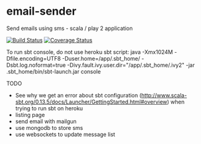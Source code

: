 email-sender
============

Send emails using sms - scala / play 2 application


[![Build Status](https://api.travis-ci.org/yorrick/email-sender.svg?branch=master)](https://travis-ci.org/yorrick/email-sender)
[![Coverage Status](https://coveralls.io/repos/yorrick/email-sender/badge.png)](https://coveralls.io/r/yorrick/email-sender)


To run sbt console, do not use heroku sbt script:
java -Xmx1024M -Dfile.encoding=UTF8 -Duser.home=/app/.sbt_home/  -Dsbt.log.noformat=true -Divy.fault.ivy.user.dir="/app/.sbt_home/.ivy2" -jar .sbt_home/bin/sbt-launch.jar console


TODO 
 - See why we get an error about sbt configuration (http://www.scala-sbt.org/0.13.5/docs/Launcher/GettingStarted.html#overview) when trying to run sbt on heroku
 - listing page
 - send email with mailgun
 - use mongodb to store sms
 - use websockets to update message list



